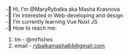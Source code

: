 -🌱 Hi, I’m @MaryRybalka aka Masha Krasnova <br/>
-🌱 I’m interested in Web-developing and design <br/>
-🌱 I’m currently learning Vue Nuxt JS <br/>
-🌱 How to reach me: 
1) tm - @mrfishes
2) email - rybalkamasha64@gmail.com
